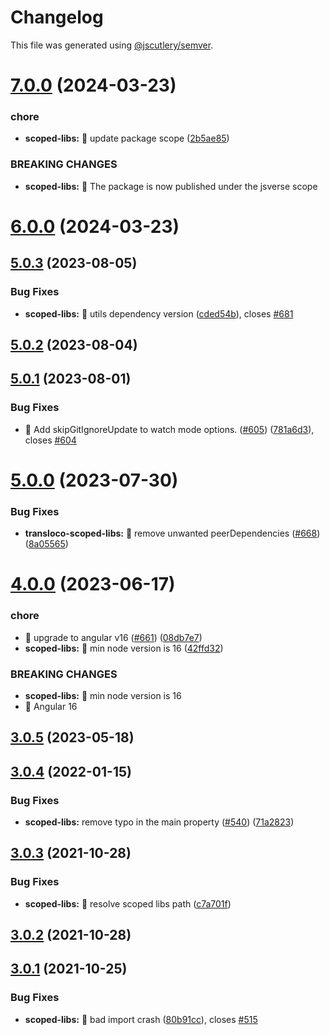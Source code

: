 # Changelog

This file was generated using [@jscutlery/semver](https://github.com/jscutlery/semver).

# [7.0.0](https://personal-github/jsverse/transloco/compare/transloco-scoped-libs-6.0.0...transloco-scoped-libs-7.0.0) (2024-03-23)


### chore

* **scoped-libs:** 🤖 update package scope ([2b5ae85](https://personal-github/jsverse/transloco/commit/2b5ae85323cb13c70e3cff69a70ccf43200037f2))


### BREAKING CHANGES

* **scoped-libs:** 🧨 The package is now published under the jsverse scope



# [6.0.0](https://personal-github/jsverse/transloco/compare/transloco-scoped-libs-5.0.3...transloco-scoped-libs-6.0.0) (2024-03-23)



## [5.0.3](https://github.com/ngneat/transloco/compare/transloco-scoped-libs-5.0.2...transloco-scoped-libs-5.0.3) (2023-08-05)

### Bug Fixes

- **scoped-libs:** 🐛 utils dependency version ([cded54b](https://github.com/ngneat/transloco/commit/cded54bb9a17ca9460577036d01018ebdef1abd7)), closes [#681](https://github.com/ngneat/transloco/issues/681)

## [5.0.2](https://github.com/ngneat/transloco/compare/transloco-scoped-libs-5.0.1...transloco-scoped-libs-5.0.2) (2023-08-04)

## [5.0.1](https://github.com/ngneat/transloco/compare/transloco-scoped-libs-5.0.0...transloco-scoped-libs-5.0.1) (2023-08-01)

### Bug Fixes

- 🐛 Add skipGitIgnoreUpdate to watch mode options. ([#605](https://github.com/ngneat/transloco/issues/605)) ([781a6d3](https://github.com/ngneat/transloco/commit/781a6d349c3d5f12d7a01b21fa912ade2b6cd7f2)), closes [#604](https://github.com/ngneat/transloco/issues/604)

# [5.0.0](https://github.com/ngneat/transloco/compare/transloco-scoped-libs-4.0.0...transloco-scoped-libs-5.0.0) (2023-07-30)

### Bug Fixes

- **transloco-scoped-libs:** 🐛 remove unwanted peerDependencies ([#668](https://github.com/ngneat/transloco/issues/668)) ([8a05565](https://github.com/ngneat/transloco/commit/8a0556516c58bd39469964744dd4d79b776ce862))

# [4.0.0](https://github.com/ngneat/transloco/compare/transloco-scoped-libs-3.0.5...transloco-scoped-libs-4.0.0) (2023-06-17)

### chore

- 🤖 upgrade to angular v16 ([#661](https://github.com/ngneat/transloco/issues/661)) ([08db7e7](https://github.com/ngneat/transloco/commit/08db7e7d1f64846fa0b07123dee8ff5bff20b4f0))
- **scoped-libs:** 🤖 min node version is 16 ([42ffd32](https://github.com/ngneat/transloco/commit/42ffd329226bf59677b853845ddd51550f45e316))

### BREAKING CHANGES

- **scoped-libs:** 🧨 min node version is 16
- 🧨 Angular 16

## [3.0.5](https://github.com/ngneat/transloco/compare/transloco-scoped-libs-3.0.4...transloco-scoped-libs-3.0.5) (2023-05-18)

## [3.0.4](https://github.com/ngneat/transloco/compare/transloco-scoped-libs-3.0.3...transloco-scoped-libs-3.0.4) (2022-01-15)

### Bug Fixes

- **scoped-libs:** remove typo in the main property ([#540](https://github.com/ngneat/transloco/issues/540)) ([71a2823](https://github.com/ngneat/transloco/commit/71a28232c3567cd7933950c9ac49b2e32465d1af))

## [3.0.3](https://github.com/ngneat/transloco/compare/transloco-scoped-libs-3.0.2...transloco-scoped-libs-3.0.3) (2021-10-28)

### Bug Fixes

- **scoped-libs:** 🐛 resolve scoped libs path ([c7a701f](https://github.com/ngneat/transloco/commit/c7a701feebb6a27b35bbc982ee37f80e1204efe1))

## [3.0.2](https://github.com/ngneat/transloco/compare/transloco-scoped-libs-3.0.1...transloco-scoped-libs-3.0.2) (2021-10-28)

## [3.0.1](https://github.com/ngneat/transloco/compare/transloco-scoped-libs-3.0.0...transloco-scoped-libs-3.0.1) (2021-10-25)

### Bug Fixes

- **scoped-libs:** 🐛 bad import crash ([80b91cc](https://github.com/ngneat/transloco/commit/80b91cce5bc389b3a701d3af44d76e43012cd169)), closes [#515](https://github.com/ngneat/transloco/issues/515)
